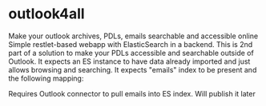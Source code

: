 # outlook4all
Make your outlook archives, PDLs, emails searchable and accessible online
Simple restlet-based webapp with ElasticSearch in a backend. This is 2nd part of a solution to make your PDLs accessible and searchable
outside of Outlook. It expects an ES instance to have data already imported and just allows browsing and searching. 
It expects "emails" index to be present and the following mapping:
<TBD>

Requires Outlook connector to pull emails into ES index. Will publish it later
